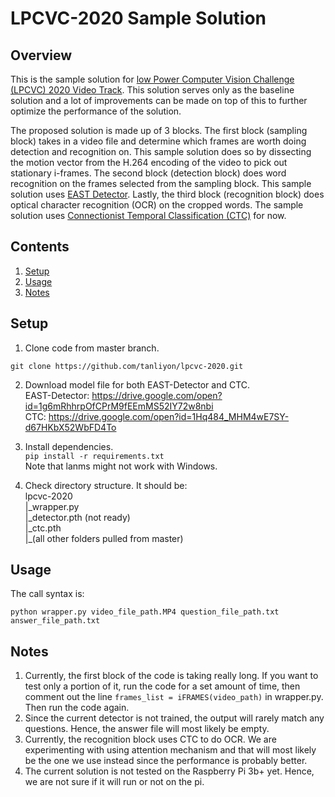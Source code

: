 # LPCVC-2020 Sample Solution

## Overview
This is the sample solution for [low Power Computer Vision Challenge (LPCVC) 2020 Video Track](https://lpcv.ai/2020CVPR/video-track). This solution serves only as the baseline solution and a lot of improvements can be made on top of this to further optimize the performance of the solution.

The proposed solution is made up of 3 blocks. The first block (sampling block) takes in a video file and determine which frames are worth doing detection and recognition on. This sample solution does so by dissecting the motion vector from the H.264 encoding of the video to pick out stationary i-frames. The second block (detection block) does word recognition on the frames selected from the sampling block. This sample solution uses [EAST Detector](https://arxiv.org/abs/1704.03155). Lastly, the third block (recognition block) does optical character recognition (OCR) on the cropped words. The sample solution uses [Connectionist Temporal Classification (CTC)](https://arxiv.org/pdf/1507.05717.pdf) for now.

## Contents
1. [Setup](#setup)
2. [Usage](#usage)
3. [Notes](#notes)

## Setup
1. Clone code from master branch.
  ```shell
  git clone https://github.com/tanliyon/lpcvc-2020.git
  ```
  
2. Download model file for both EAST-Detector and CTC.\
  EAST-Detector: https://drive.google.com/open?id=1g6mRhhrpOfCPrM9fEEmMS52IY72w8nbi \
  CTC: https://drive.google.com/open?id=1Hq484_MHM4wE7SY-d67HKbX52WbFD4To
  
3. Install dependencies.\
  `pip install -r requirements.txt`\
  Note that lanms might not work with Windows.
  
4. Check directory structure. It should be:\
lpcvc-2020\
|\_wrapper.py\
|\_detector.pth (not ready)\
|\_ctc.pth\
|\_(all other folders pulled from master)

## Usage
The call syntax is:
```shell
python wrapper.py video_file_path.MP4 question_file_path.txt answer_file_path.txt
```

## Notes
1. Currently, the first block of the code is taking really long. If you want to test only a portion of it, run the code for a set amount of time, then comment out the line `frames_list = iFRAMES(video_path)` in wrapper.py. Then run the code again.
2. Since the current detector is not trained, the output will rarely match any questions. Hence, the answer file will most likely be empty.
3. Currently, the recognition block uses CTC to do OCR. We are experimenting with using attention mechanism and that will most likely be the one we use instead since the performance is probably better.
4. The current solution is not tested on the Raspberry Pi 3b+ yet. Hence, we are not sure if it will run or not on the pi.
